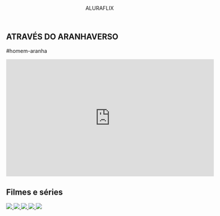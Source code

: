 <html lang="pt-BR"> <head> <link rel="stylesheet" href="styles.css"> <link rel="preconnect" href="https://fonts.googleapis.com"> <link rel="preconnect" href="https://fonts.gstatic.com" crossorigin> <link href="https://fonts.googleapis.com/css2?family=Chakra+Petch:ital,wght@0,300;0,400;0,500;0,600;0,700;1,300;1,400;1,500;1,600;1,700&display=swap" rel="stylesheet"> <title>Aluraflix</title> </head> <body> <header>ALURAFLIX</header> <section class="chamada"> <div class="chamada-texto"> <h1>ATRAVÉS DO ARANHAVERSO</h1> <p>#homem-aranha</p> </div> <div> <iframe width="560" height="315" src="https://www.youtube.com/embed/gt_fAE1Eg2Q?si=EEv-tsY_b1B2OwKE" title="YouTube video player" frameborder="0" allow="accelerometer; autoplay; clipboard-write; encrypted-media; gyroscope; picture-in-picture; web-share" referrerpolicy="strict-origin-when-cross-origin" allowfullscreen></iframe> </div> </section> <section class="categoria"> <h2>Filmes e séries</h2> <div class="categoria-videos"> <a href="https://www.youtube.com/watch?v=cs15QqG6Gjc"> <img src="https://img.youtube.com/vi/cs15QqG6Gjc/maxresdefault.jpg" /> </a> <a href="https://www.youtube.com/watch?v=nCmIwcycUJ8"> <img src="https://img.youtube.com/vi/nCmIwcycUJ8/maxresdefault.jpg" /> </a> <a href="https://www.youtube.com/watch?v=FvRmEapoHRc"> <img src="https://img.youtube.com/vi/FvRmEapoHRc/maxresdefault.jpg" /> </a> <a href="https://www.youtube.com/watch?v=Ipkw_hWW-Hw"> <img src="https://img.youtube.com/vi/Ipkw_hWW-Hw/maxresdefault.jpg" /> </a> <a href="https://www.youtube.com/watch?v=d4DzMNGoyis"> <img src="https://img.youtube.com/vi/d4DzMNGoyis/maxresdefault.jpg" /> </a> </div> </section> </body> </html>
